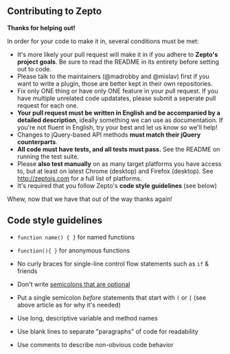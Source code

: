 ## Contributing to Zepto

**Thanks for helping out!**

In order for your code to make it in, several conditions must be met:

* It's more likely your pull request will make it in if you adhere to **Zepto's
  project goals**. Be sure to read the README in its entirety before setting out
  to code.
* Please talk to the maintainers (@madrobby and @mislav) first if you want
  to write a plugin, those are better kept in their own repositories.
* Fix only ONE thing or have only ONE feature in your pull request. If you have multiple unrelated code updatates, please submit a seperate pull request for each one.
* **Your pull request must be written in English and be accompanied by a
  detailed description**, ideally something we can use as documentation.
  If you're not fluent in English, try your best and let us know so we'll help!
* Changes to jQuery-based API methods **must match their jQuery counterparts**.
* **All code must have tests, and all tests must pass.** See the README on running the test suite.
* Please **also test manually** on as many target platforms you have access to,
  but at least on latest Chrome (desktop) and Firefox (desktop).
  See http://zeptojs.com for a full list of platforms.
* It's required that you follow Zepto's **code style guidelines** (see below)

Whew, now that we have that out of the way thanks again!

## Code style guidelines

* `function name() { }` for named functions
* `function(){ }` for anonymous functions
* No curly braces for single-line control flow statements such as `if` & friends
* Don't write [semicolons that are optional][optional]
* Put a single semicolon _before_ statements that start with `(` or `[`
  (see above article as for why it's needed)
* Use long, descriptive variable and method names
* Use blank lines to separate "paragraphs" of code for readability
* Use comments to describe non-obvious code behavior


  [optional]: http://mislav.uniqpath.com/2010/05/semicolons/
